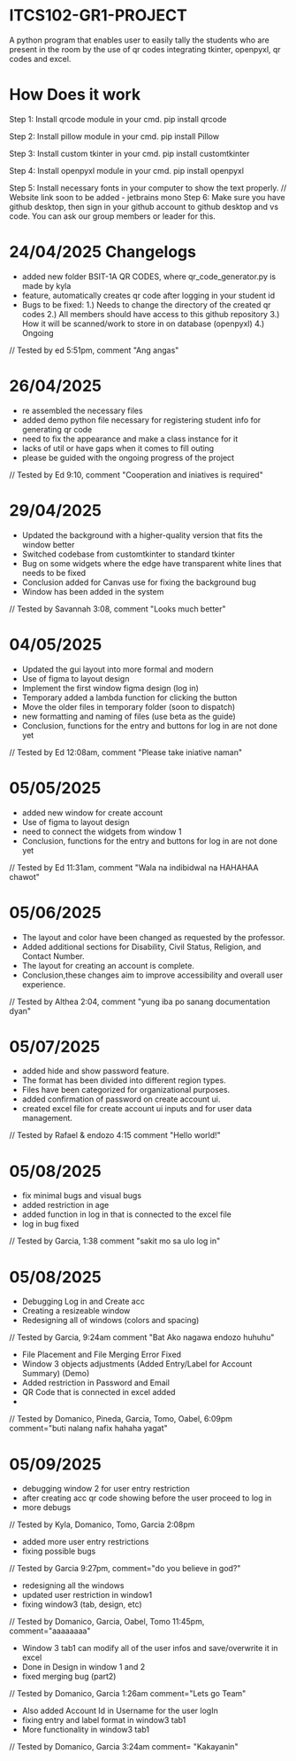 # ITCS102-GR1-PROJECT
A python program that enables user to easily tally the students who are present in the room by the use of qr codes integrating tkinter, openpyxl, qr codes and excel.

# How Does it work
Step 1:
    Install qrcode module in your cmd.
        pip install qrcode

Step 2:
    Install pillow module in your cmd.
        pip install Pillow

Step 3:
    Install custom tkinter in your cmd.
        pip install customtkinter

Step 4:
    Install openpyxl module in your cmd.
        pip install openpyxl

Step 5:
    Install necessary fonts in your computer to show the text properly.
        // Website link soon to be added
        - jetbrains mono
Step 6:
    Make sure you have github desktop, then sign in your github account to github desktop and vs code.
        You can ask our group members or leader for this.

# 24/04/2025 Changelogs
- added new folder BSIT-1A QR CODES, where qr_code_generator.py is made by kyla
- feature, automatically creates qr code after logging in your student id
- Bugs to be fixed: 
    1.) Needs to change the directory of the created qr codes
    2.) All members should have access to this github repository
    3.) How it will be scanned/work to store in on database (openpyxl)
    4.) Ongoing

// Tested by ed 5:51pm, comment "Ang angas"

# 26/04/2025
- re assembled the necessary files
- added demo python file necessary for registering student info for generating qr code
- need to fix the appearance and make a class instance for it
- lacks of util or have gaps when it comes to fill outing
- please be guided with the ongoing progress of the project

// Tested by Ed 9:10, comment "Cooperation and iniatives is required"

# 29/04/2025 
- Updated the background with a higher-quality version that fits the window better
- Switched codebase from customtkinter to standard tkinter
- Bug on some widgets where the edge have transparent white lines that needs to be fixed 
- Conclusion added for Canvas use for fixing the background bug
- Window has been added in the system

// Tested by Savannah 3:08, comment "Looks much better"

# 04/05/2025 
- Updated the gui layout into more formal and modern
- Use of figma to layout design
- Implement the first window figma design (log in)
- Temporary added a lambda function for clicking the button
- Move the older files in temporary folder (soon to dispatch)
- new formatting and naming of files (use beta as the guide)
- Conclusion, functions for the entry and buttons for log in are not done yet

// Tested by Ed 12:08am, comment "Please take iniative naman"

# 05/05/2025 
- added new window for create account
- Use of figma to layout design
- need to connect the widgets from window 1
- Conclusion, functions for the entry and buttons for log in are not done yet

// Tested by Ed 11:31am, comment "Wala na indibidwal na HAHAHAA chawot"

# 05/06/2025
- The layout and color have been changed as requested by the professor.
- Added additional sections for Disability, Civil Status, Religion, and Contact Number.
- The layout for creating an account is complete.
- Conclusion,these changes aim to improve accessibility and overall user experience.

// Tested by Althea 2:04, comment "yung iba po sanang documentation dyan"

# 05/07/2025
- added hide and show password feature.
- The format has been divided into different region types.
- Files have been categorized for organizational purposes.
- added confirmation of password on create account ui.
- created excel file for create account ui inputs and for user data management.

// Tested by Rafael & endozo 4:15 comment "Hello world!"

# 05/08/2025
- fix minimal bugs and visual bugs
- added restriction in age
- added function in log in that is connected to the excel file
- log in bug fixed


// Tested by Garcia, 1:38 comment "sakit mo sa ulo log in"


# 05/08/2025

- Debugging Log in and Create acc
- Creating a resizeable window
- Redesigning all of windows (colors and spacing)


// Tested by Garcia, 9:24am comment "Bat Ako nagawa endozo huhuhu" 

- File Placement and File Merging Error Fixed
- Window 3 objects adjustments (Added Entry/Label for Account Summary) (Demo)
- Added restriction in Password and Email
- QR Code that is connected in excel added
- 
//  Tested by Domanico, Pineda, Garcia, Tomo, Oabel, 6:09pm comment="buti nalang nafix hahaha yagat"


# 05/09/2025

- debugging window 2 for user entry restriction
- after creating acc qr code showing before the user proceed to log in
- more debugs

// Tested by Kyla, Domanico, Tomo, Garcia 2:08pm 

- added more user entry restrictions
- fixing possible bugs

// Tested by Garcia 9:27pm, comment="do you believe in god?"

- redesigning all the windows
- updated user restriction in window1
- fixing window3 (tab, design, etc)

// Tested by Domanico, Garcia, Oabel, Tomo 11:45pm, comment="aaaaaaaa"

- Window 3 tab1 can modify all of the user infos and save/overwrite it in excel
- Done in Design in window 1 and 2
- fixed merging bug (part2)

// Tested by Domanico, Garcia 1:26am comment="Lets go Team"


- Also added Account Id in Username for the user logIn
- fixing entry and label format in window3 tab1
- More functionality in window3 tab1

// Tested by Domanico, Garcia 3:24am comment= "Kakayanin"

